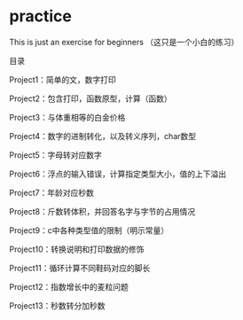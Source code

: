 # practice
This is just an exercise for beginners
（这只是一个小白的练习）

目录

Project1：简单的文，数字打印

Project2：包含打印，函数原型，计算（函数）

Project3：与体重相等的白金价格

Project4：数字的进制转化，以及转义序列，char数型

Project5：字母转对应数字

Project6：浮点的输入错误，计算指定类型大小，值的上下溢出

Project7：年龄对应秒数

Project8：斤数转体积，并回答名字与字节的占用情况

Project9：c中各种类型值的限制（明示常量）

Project10：转换说明和打印数据的修饰

Project11：循环计算不同鞋码对应的脚长

Project12：指数增长中的麦粒问题

Project13：秒数转分加秒数
